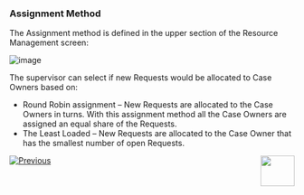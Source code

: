 

### Assignment Method

The Assignment method is defined in the upper section of the Resource Management screen:

 ![image](images/Figure_52_Assignment_Method.png)

The supervisor can select if new Requests would be allocated to Case Owners based on:

- Round Robin assignment – New Requests are allocated to the Case Owners in turns. With this assignment method all the Case Owners are assigned an equal share of the Requests.
- The Least Loaded – New Requests are allocated to the Case Owner that has the smallest number of open Requests. 



[![Previous](/articles/images/Previous.png)](/articles/DPM/DPM_User_Guide/07_Supervisor_User_Interface/02_Supervisor_User_Interface_Config.md)[<img align="right" width="60" height="54" src="/articles/images/Next.png">](/articles/DPM/DPM_User_Guide/07_Supervisor_User_Interface/04_Supervisor_User_Interface_Criteria.md)

